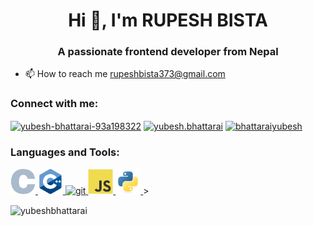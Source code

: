 <h1 align="center">Hi 👋, I'm RUPESH BISTA</h1>
<h3 align="center">A passionate frontend developer from Nepal</h3>



- 📫 How to reach me rupeshbista373@gmail.com

 
<h3 align="left">Connect with me:</h3>
<p align="left">
<a href="www.linkedin.com/in/rupesh-bista-5672453172" target="blank"><img align="center" src="https://raw.githubusercontent.com/rahuldkjain/github-profile-readme-generator/master/src/images/icons/Social/linked-in-alt.svg" alt="yubesh-bhattarai-93a198322" height="30" width="40" /></a>
<a href="https://www.facebook.com/rupesh.bista.568" target="blank"><img align="center" src="https://raw.githubusercontent.com/rahuldkjain/github-profile-readme-generator/master/src/images/icons/Social/facebook.svg" alt="yubesh.bhattarai" height="30" width="40" /></a>
<a href="https://www.instagram.com/bistarupesh18/?hl=en" target="blank"><img align="center" src="https://raw.githubusercontent.com/rahuldkjain/github-profile-readme-generator/master/src/images/icons/Social/instagram.svg" alt="bhattaraiyubesh" height="30" width="40" /></a>
</p>

<h3 align="left">Languages and Tools:</h3>
<p align="left"> <a href="https://www.cprogramming.com/" target="_blank" rel="noreferrer"> <img src="https://raw.githubusercontent.com/devicons/devicon/master/icons/c/c-original.svg" alt="c" width="40" height="40"/> </a> <a href="https://www.w3schools.com/cpp/" target="_blank" rel="noreferrer"> <img src="https://raw.githubusercontent.com/devicons/devicon/master/icons/cplusplus/cplusplus-original.svg" alt="cplusplus" width="40" height="40"/> </a> <a href="https://git-scm.com/" target="_blank" rel="noreferrer"> <img src="https://www.vectorlogo.zone/logos/git-scm/git-scm-icon.svg" alt="git" width="40" height="40"/> </a> <a href="https://developer.mozilla.org/en-US/docs/Web/JavaScript" target="_blank" rel="noreferrer"> <img src="https://raw.githubusercontent.com/devicons/devicon/master/icons/javascript/javascript-original.svg" alt="javascript" width="40" height="40"/> </a> <a href="https://www.python.org" target="_blank" rel="noreferrer"> <img src="https://raw.githubusercontent.com/devicons/devicon/master/icons/python/python-original.svg" alt="python" width="40" height="40"/> </a> > </p>

<p><img align="center" src="https://github-readme-stats.vercel.app/api/top-langs?username=bistarupesh&show_icons=true&locale=en&layout=compact" alt="yubeshbhattarai" /></p>
